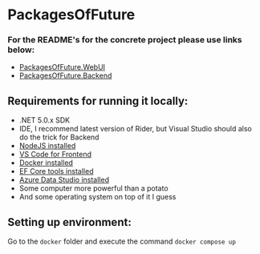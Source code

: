 # PackagesOfFuture

### For the README's for the concrete project please use links below:
- [PackagesOfFuture.WebUI](./PackagesOfFuture.WebUI/)
- [PackagesOfFuture.Backend](./PackagesOfFuture.Backend/)

## Requirements for running it locally:
- .NET 5.0.x SDK
- IDE, I recommend latest version of Rider, but Visual Studio should also do the trick for Backend
- [NodeJS installed](https://nodejs.org/en/)
- [VS Code for Frontend](https://code.visualstudio.com/)
- [Docker installed](https://www.docker.com/get-started)
- [EF Core tools installed](https://docs.microsoft.com/en-us/ef/core/cli/dotnet)
- [Azure Data Studio installed](https://docs.microsoft.com/en-us/sql/azure-data-studio/download-azure-data-studio?view=sql-server-ver15)
- Some computer more powerful than a potato
- And some operating system on top of it I guess

## Setting up environment:
Go to the `docker` folder and execute the command `docker compose up`